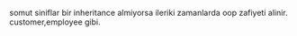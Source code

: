 somut siniflar bir inheritance almiyorsa ileriki zamanlarda oop zafiyeti alinir.
customer,employee gibi.
